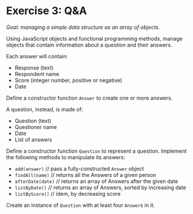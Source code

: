 # Exercise 3: Q&A
_Goal: managing a simple data structure as an array of objects_.

Using JavaScript objects and functional programming methods, manage objects that contain information about a question and their answers.

Each answer will contain:
- Response (text)
- Respondent name
- Score (integer number, positive or negative)
- Date

Define a constructor function `Answer` to create one or more answers.

A question, instead, is made of:
- Question (text)
- Questioner name
- Date
- List of answers

Define a constructor function `Question` to represent a question. Implement the following methods to manipulate its answers:

- `add(answer)` // pass a fully-constructed `Answer` object
- `findAll(name)` // returns all the Answers of a given person
- `afterDate(date)` // returns an array of Answers after the given date
- `listByDate()` // returns an array of Answers, sorted by increasing date
- `listByScore()` // idem, by decreasing score

Create an instance of `Question` with at least four `Answer`s in it.